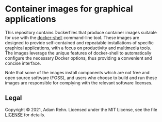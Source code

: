 # Container images for graphical applications

This repository contains Dockerfiles that produce container images suitable for use with the [docker-shell](https://github.com/adamrehn/docker-shell) command-line tool. These images are designed to provide self-contained and repeatable installations of specific graphical applications, with a focus on productivity and multimedia tools. The images leverage the unique features of docker-shell to automatically configure the necessary Docker options, thus providing a convenient and concise interface.

Note that some of the images install components which are not free and open source software (FOSS), and users who choose to build and run these images are responsible for complying with the relevant software licenses.


## Legal

Copyright &copy; 2021, Adam Rehn. Licensed under the MIT License, see the file [LICENSE](./LICENSE) for details.
